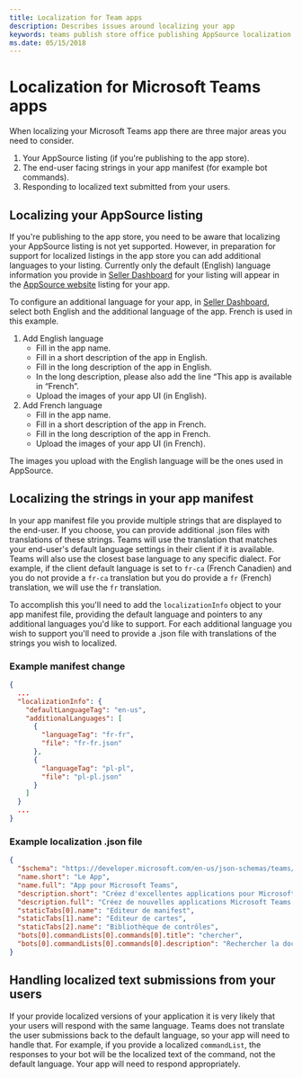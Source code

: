 ```yaml
---
title: Localization for Team apps
description: Describes issues around localizing your app
keywords: teams publish store office publishing AppSource localization language seller dashboard
ms.date: 05/15/2018
---
```

# Localization for Microsoft Teams apps

When localizing your Microsoft Teams app there are three major areas you need to consider.

1. Your AppSource listing (if you're publishing to the app store).
1. The end-user facing strings in your app manifest (for example bot commands).
1. Responding to localized text submitted from your users.

## Localizing your AppSource listing

If you're publishing to the app store, you need to be aware that localizing your AppSource listing is not yet supported. However, in preparation for support for localized listings in the app store you can add additional languages to your listing. Currently only the default (English) language information you provide in [Seller Dashboard](http://go.microsoft.com/fwlink/?LinkId=248605) for your listing will appear in the [AppSource website](https://appsource.microsoft.com/marketplace/apps?product=office%3Bteams&page=1) listing for your app.

To configure an additional language for your app, in [Seller Dashboard](http://go.microsoft.com/fwlink/?LinkId=248605), select both English and the additional language of the app. French is used in this example.

1. Add English language
    * Fill in the app name.
    * Fill in a short description of the app in English.
    * Fill in the long description of the app in English.
    * In the long description, please also add the line “This app is available in “French”.
    * Upload the images of your app UI (in English).
2. Add French language
    * Fill in the app name.
    * Fill in a short description of the app in French.
    * Fill in the long description of the app in French.
    * Upload the images of your app UI (in French).

The images you upload with the English language will be the ones used in AppSource.

## Localizing the strings in your app manifest

In your app manifest file you provide multiple strings that are displayed to the end-user. If you choose, you can provide additional .json files with translations of these strings. Teams will use the translation that matches your end-user's default language settings in their client if it is available. Teams will also use the closest base language to any specific dialect. For example, if the client default language is set to `fr-ca` (French Canadien) and you do not provide a `fr-ca` translation but you do provide a `fr` (French) translation, we will use the `fr` translation.

To accomplish this you'll need to add the `localizationInfo` object to your app manifest file, providing the default language and pointers to any additional languages you'd like to support. For each additional language you wish to support you'll need to provide a .json file with translations of the strings you wish to localized.

### Example manifest change

```json
{
  ...
  "localizationInfo": {
    "defaultLanguageTag": "en-us",
    "additionalLanguages": [
      {
        "languageTag": "fr-fr",
        "file": "fr-fr.json"
      },
      {
        "languageTag": "pl-pl",
        "file": "pl-pl.json"
      }
    ]
  }
  ...
}
```

### Example localization .json file

```json
{
  "$schema": "https://developer.microsoft.com/en-us/json-schemas/teams/v1.5/MicrosoftTeams.Localization.schema.json",
  "name.short": "Le App",
  "name.full": "App pour Microsoft Teams",
  "description.short": "Créez d'excellentes applications pour Microsoft Teams avec App.",
  "description.full": "Créez de nouvelles applications Microsoft Teams, concevez et prévisualisez des cartes bot, et explorez la documentation avec App.",
  "staticTabs[0].name": "Editeur de manifest",
  "staticTabs[1].name": "Editeur de cartes",
  "staticTabs[2].name": "Bibliothèque de contrôles",
  "bots[0].commandLists[0].commands[0].title": "chercher",
  "bots[0].commandLists[0].commands[0].description": "Rechercher la documentation Teams pertinente"
}
```

## Handling localized text submissions from your users

If your provide localized versions of your application it is very likely that your users will respond with the same language. Teams does not translate the user submissions back to the default language, so your app will need to handle that. For example, if you provide a localized `commandList`, the responses to your bot will be the localized text of the command, not the default language. Your app will need to respond appropriately.